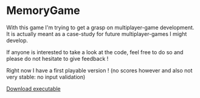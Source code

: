 # MemoryGame

With this game I'm trying to get a grasp on multiplayer-game development. It is actually meant as a case-study for future multiplayer-games I might develop.

If anyone is interested to take a look at the code, feel free to do so and please do not hesitate to give feedback !

Right now I have a first playable version ! (no scores however and also not very stable: no input validation)

[Download executable](Executable/MemoryGame.exe?raw=true)

